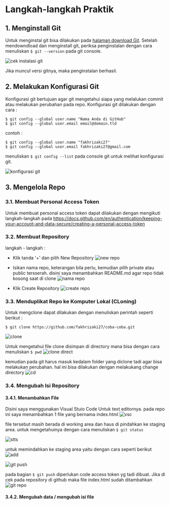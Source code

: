 # Langkah-langkah Praktik

## 1. Menginstall Git
Untuk menginstal git bisa dilakukan pada [halaman download Git](https://git-scm.com/downloads). Setelah mendowndload dan menginstall git, periksa penginstalan dengan cara menuliskan ``` $ git --version ``` pada git console.

![cek instalasi git](1-gitver.JPG)

Jika muncul versi gitnya, maka penginstalan berhasil.

## 2. Melakukan Konfigurasi Git
Konfigurasi git bertujuan agar git mengetahui siapa yang melalukan commit atau melakukan perubahan pada repo. Konfigurasi git dilakukan dengan cara :
```
$ git config --global user.name "Nama Anda di GitHub"
$ git config --global user.email email@domain.tld
```
contoh :
```
$ git config --global user.name "fakhrizaki27"
$ git config --global user.email fakhrizaki27@gmail.com
```
menuliskan ``` $ git config --list ``` pada console git untuk melihat konfigurasi git.

![konfigurasi git](2-konfig.JPG)

## 3. Mengelola Repo

### 3.1. Membuat Personal Access Token
Untuk membuat personal access token dapat dilakukan dengan mengikuti langkah-langkah pada https://docs.github.com/en/authentication/keeping-your-account-and-data-secure/creating-a-personal-access-token

### 3.2. Membuat Repository
langkah - langkah :
- Klik tanda '+' dan pilih New Repository
![new repo](3-newrepo.png)

- Isikan nama repo, keterangan bila perlu, kemudian pilih private atau public tersserah. disini saya menambahkan README.md agar repo tidak kosong saat di clone
![nama repo](4-namarepo.png)

- Klik Create Repository
![create repo](5-createrepo.png)

### 3.3. Menduplikat Repo ke Komputer Lokal (CLoning)
Untuk mengclone dapat dilakukan dengan menuliskan perintah seperti berikut :
```
$ git clone https://github.com/fakhrizaki27/coba-coba.git
```
![clone](6-clone.JPG)

Untuk mengetahui file clone disimpan di directory mana bisa dengan cara menuliskan ``` $ pwd ```
![clone direct](7-clone.JPG)

kemudian pada git harus masuk kedalam folder yang diclone tadi agar bisa melakukan perubahan. hal ini bisa dilakukan dengan melakukang change directory
![cd](8-cd.JPG)

### 3.4. Mengubah Isi Repository
#### 3.4.1. Menambahkan File
Disini saya menggunakan Visual Stuio Code Untuk text editornya. pada repo ini saya menambahkan 1 file yang bernama index.html
![vsc](8.png)

file tersebut masih berada di working area dan haus di pindahkan ke staging area. untuk mengetahuinya dengan cara menuliskan ``` $ git status ```

![stts](9-.JPG)

untuk memindahkan ke staging area yaitu dengan cara seperti berikut
![add](10-.JPG)

![git push](12-.JPG)

pada bagian ``` $ git push ``` diperlukan code access token yg tadi dibuat.
Jika di cek pada repository di github maka file index.html sudah ditambahkan
![git repo](13-.JPG)

#### 3.4.2. Mengubah data / mengubah isi file
